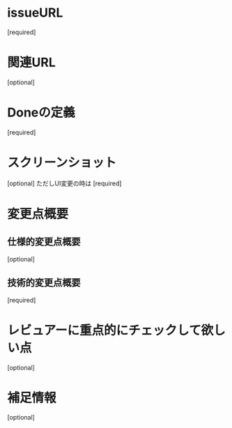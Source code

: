 # issueURL
[required]

# 関連URL
[optional]

# Doneの定義
[required]

# スクリーンショット
[optional] ただしUI変更の時は [required]

# 変更点概要

## 仕様的変更点概要
[optional]

## 技術的変更点概要
[required]

# レビュアーに重点的にチェックして欲しい点
[optional]

# 補足情報
[optional]
